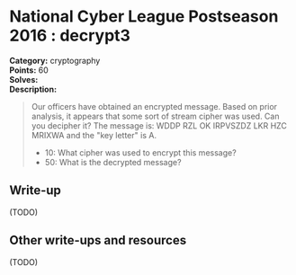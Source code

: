# National Cyber League Postseason 2016 : decrypt3

**Category:** cryptography  
**Points:** 60  
**Solves:**  
**Description:**  

> Our officers have obtained an encrypted message. Based on prior analysis, it appears that some sort of stream cipher was used. Can you decipher it? The message is: WDDP RZL OK IRPVSZDZ LKR HZC MRIXWA and the "key letter" is A.
> * 10: What cipher was used to encrypt this message?
> * 50: What is the decrypted message?

## Write-up

(TODO)

## Other write-ups and resources

(TODO)
